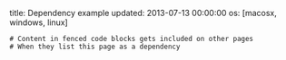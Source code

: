 title: Dependency example
updated: 2013-07-13 00:00:00
os: [macosx, windows, linux]


```
# Content in fenced code blocks gets included on other pages
# When they list this page as a dependency
```

